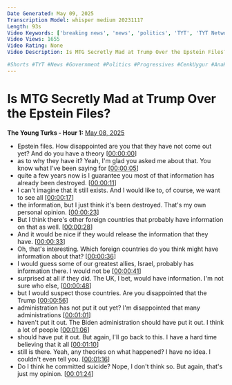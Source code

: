 ```yaml
---
Date Generated: May 09, 2025
Transcription Model: whisper medium 20231117
Length: 93s
Video Keywords: ['breaking news', 'news', 'politics', 'TYT', 'TYT Network', 'The Young Turks', 'progressive news', 'progressive media', 'progressives', 'progressive', 'leftists', 'Ana Kasparian', 'fyp', 'for you page', 'shorts', 'cenk uygur']
Video Views: 1655
Video Rating: None
Video Description: Is MTG Secretly Mad at Trump Over the Epstein Files?

#Shorts #TYT #News #Government #Politics #Progressives #CenkUygur #AnaKasparian
---
```


# Is MTG Secretly Mad at Trump Over the Epstein Files?
**The Young Turks - Hour 1:** [May 08, 2025](https://www.youtube.com/watch?v=xAZ-NQIP7jE)
*  Epstein files. How disappointed are you that they have not come out yet? And do you have a theory [[00:00:00](https://www.youtube.com/watch?v=xAZ-NQIP7jE&t=0.0s)]
*  as to why they have it? Yeah, I'm glad you asked me about that. You know what I've been saying for [[00:00:05](https://www.youtube.com/watch?v=xAZ-NQIP7jE&t=5.68s)]
*  quite a few years now is I guarantee you most of that information has already been destroyed. [[00:00:11](https://www.youtube.com/watch?v=xAZ-NQIP7jE&t=11.44s)]
*  I can't imagine that it still exists. And I would like to, of course, we want to see all [[00:00:17](https://www.youtube.com/watch?v=xAZ-NQIP7jE&t=17.84s)]
*  the information, but I just think it's been destroyed. That's my own personal opinion. [[00:00:23](https://www.youtube.com/watch?v=xAZ-NQIP7jE&t=23.36s)]
*  But I think there's other foreign countries that probably have information on that as well. [[00:00:28](https://www.youtube.com/watch?v=xAZ-NQIP7jE&t=28.96s)]
*  And it would be nice if they would release the information that they have. [[00:00:33](https://www.youtube.com/watch?v=xAZ-NQIP7jE&t=33.52s)]
*  Oh, that's interesting. Which foreign countries do you think might have information about that? [[00:00:36](https://www.youtube.com/watch?v=xAZ-NQIP7jE&t=36.8s)]
*  I would guess some of our greatest allies, Israel, probably has information there. I would not be [[00:00:41](https://www.youtube.com/watch?v=xAZ-NQIP7jE&t=41.28s)]
*  surprised at all if they did. The UK, I bet, would have information. I'm not sure who else, [[00:00:48](https://www.youtube.com/watch?v=xAZ-NQIP7jE&t=48.16s)]
*  but I would suspect those countries. Are you disappointed that the Trump [[00:00:56](https://www.youtube.com/watch?v=xAZ-NQIP7jE&t=56.8s)]
*  administration has not put it out yet? I'm disappointed that many administrations [[00:01:01](https://www.youtube.com/watch?v=xAZ-NQIP7jE&t=61.28s)]
*  haven't put it out. The Biden administration should have put it out. I think a lot of people [[00:01:06](https://www.youtube.com/watch?v=xAZ-NQIP7jE&t=66.64s)]
*  should have put it out. But again, I'll go back to this. I have a hard time believing that it all [[00:01:10](https://www.youtube.com/watch?v=xAZ-NQIP7jE&t=70.56s)]
*  still is there. Yeah, any theories on what happened? I have no idea. I couldn't even tell you. [[00:01:16](https://www.youtube.com/watch?v=xAZ-NQIP7jE&t=76.96s)]
*  Do I think he committed suicide? Nope, I don't think so. But again, that's just my opinion. [[00:01:24](https://www.youtube.com/watch?v=xAZ-NQIP7jE&t=84.64s)]
